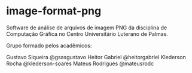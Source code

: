 # image-format-png

Software de análise de arquivos de imagem PNG da disciplina de Computação Gráfica no Centro Universitário Luterano de Palmas.

Grupo formado pelos acadêmicos:

Gustavo Siqueira @gsasgustavo
Heitor Gabriel @heitorgabriel
Klederson Rocha @klederson-soares
Mateus Rodrigues @mateusrodc
